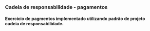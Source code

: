 ### Cadeia de responsabilidade - pagamentos

#### Exercício de pagmentos implementado utilizando padrão de projeto cadeia de responsabilidade.

